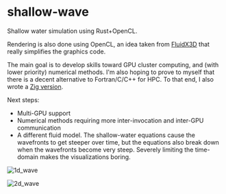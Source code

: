 # shallow-wave
Shallow water simulation using Rust+OpenCL.

Rendering is also done using OpenCL, an idea taken from [FluidX3D](https://github.com/ProjectPhysX/FluidX3D) that really simplifies the graphics code.

The main goal is to develop skills toward GPU cluster computing, and (with lower priority) numerical methods. I'm also hoping to prove to myself that there is a decent alternative to Fortran/C/C++ for HPC. To that end, I also wrote a [Zig version](https://github.com/lefp/shallow-wave-zig-opencl).

Next steps:
* Multi-GPU support
* Numerical methods requiring more inter-invocation and inter-GPU communication
* A different fluid model. The shallow-water equations cause the wavefronts to get steeper over time, but the equations also break down when the wavefronts become very steep. Severely limiting the time-domain makes the visualizations boring.

![1d_wave](https://user-images.githubusercontent.com/70862148/230284788-efc1cc72-0814-47f7-a1d6-bb2e362215a4.gif)

![2d_wave](https://user-images.githubusercontent.com/70862148/230698084-a7714001-a8d8-4def-bb03-62e7388082cf.gif)
